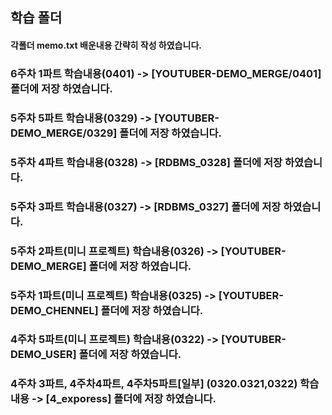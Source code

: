## 학습 폴더

#### 각폴더 memo.txt 배운내용 간략히 작성 하였습니다.

### 6주차 1파트 학습내용(0401) -> [YOUTUBER-DEMO_MERGE/0401] 폴더에 저장 하였습니다.

### 5주차 5파트 학습내용(0329) -> [YOUTUBER-DEMO_MERGE/0329] 폴더에 저장 하였습니다.

### 5주차 4파트 학습내용(0328) -> [RDBMS_0328] 폴더에 저장 하였습니다.

### 5주차 3파트 학습내용(0327) -> [RDBMS_0327] 폴더에 저장 하였습니다.

### 5주차 2파트(미니 프로젝트) 학습내용(0326) -> [YOUTUBER-DEMO_MERGE] 폴더에 저장 하였습니다.

### 5주차 1파트(미니 프로젝트) 학습내용(0325) -> [YOUTUBER-DEMO_CHENNEL] 폴더에 저장 하였습니다.

### 4주차 5파트(미니 프로젝트) 학습내용(0322) -> [YOUTUBER-DEMO_USER] 폴더에 저장 하였습니다.

### 4주차 3파트, 4주차4파트, 4주차5파트[일부] (0320.0321,0322) 학습내용 -> [4_exporess] 폴더에 저장 하였습니다.







